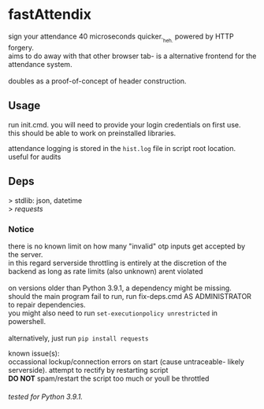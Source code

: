 # fastAttendix
sign your attendance 40 microseconds quicker.<sub><sub>heh.</sub></sub> powered by HTTP forgery. </br>aims to do away with that other browser tab- is a alternative frontend for the attendance system. </br></br>doubles as a proof-of-concept of header construction.

## Usage
run init.cmd. you will need to provide your login credentials on first use. </br>this should be able to work on preinstalled libraries. 

attendance logging is stored in the `hist.log` file in script root location. useful for audits

## Deps
\> stdlib: json, datetime </br>
\> *requests*

### Notice
there is no known limit on how many "invalid" otp inputs get accepted by the server.</br>
in this regard serverside throttling is entirely at the discretion of the backend as long as rate limits (also unknown) arent violated</br></br>
on versions older than Python 3.9.1, a dependency might be missing. </br>
should the main program fail to run, run fix-deps.cmd AS ADMINISTRATOR to repair dependencies. </br>you might also need to run `set-executionpolicy unrestricted` in powershell.</br></br>
alternatively, just run `pip install requests`

known issue(s): </br>
occassional lockup/connection errors on start (cause untraceable- likely serverside). attempt to rectify by restarting script</br>
**DO NOT** spam/restart the script too much or youll be throttled

###### tested for Python 3.9.1.
